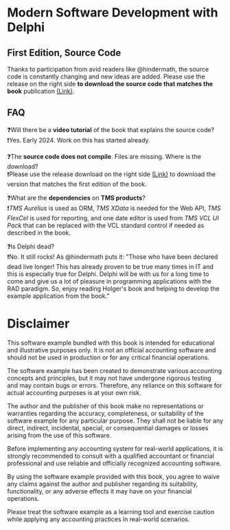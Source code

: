 # Modern Software Development with Delphi
## First Edition, Source Code

Thanks to participation from avid readers like @hindermath, the source code is constantly changing and new ideas are added. Please use the release on the right side **to download the source code that matches the book** publication [(Link)](https://github.com/holgerflick/flixaccounting/releases/tag/rel_edition1).

## FAQ
❓Will there be a **video tutorial** of the book that explains the source code?  
❗️Yes. Early 2024. Work on this has started already.

❓The **source code does not compile**. Files are missing. Where is the download?  
❗️Please use the release download on the right side [(Link)](https://github.com/holgerflick/flixaccounting/releases/tag/rel_edition1) to download the version that matches the first edition of the book.

❓What are the **dependencies** on **TMS products**?  
❗️*TMS Aurelius* is used as ORM, *TMS XData* is needed for the Web API, *TMS FlexCel* is used for reporting, and one date editor is used from *TMS VCL UI Pack* that can be replaced with the VCL standard control if needed as described in the book.

❓Is Delphi dead?  
❗️No. It still rocks! As @hindermath puts it: "Those who have been declared dead live longer! This has already proven to be true many times in IT and this is especially true for Delphi. Delphi will be with us for a long time to come and give us a lot of pleasure in programming applications with the RAD paradigm. So, enjoy reading Holger's book and helping to develop the example application from the book."

# Disclaimer
This software example bundled with this book is intended for educational and illustrative purposes only. It is not an official accounting software and should not be used in production or for any critical financial operations.

The software example has been created to demonstrate various accounting concepts and principles, but it may not have undergone rigorous testing and may contain bugs or errors. Therefore, any reliance on this software for actual accounting purposes is at your own risk.

The author and the publisher of this book make no representations or warranties regarding the accuracy, completeness, or suitability of the software example for any particular purpose. They shall not be liable for any direct, indirect, incidental, special, or consequential damages or losses arising from the use of this software.

Before implementing any accounting system for real-world applications, it is strongly recommended to consult with a qualified accountant or financial professional and use reliable and officially recognized accounting software.

By using the software example provided with this book, you agree to waive any claims against the author and publisher regarding its suitability, functionality, or any adverse effects it may have on your financial operations.

Please treat the software example as a learning tool and exercise caution while applying any accounting practices in real-world scenarios.
